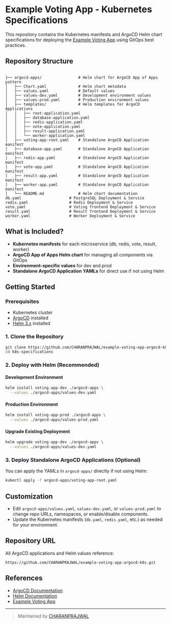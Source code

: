# Example Voting App - Kubernetes Specifications

This repository contains the Kubernetes manifests and ArgoCD Helm chart specifications for deploying the [Example Voting App](https://github.com/CHARANPRAJWAL/example-voting-app-argocd-k8s.git) using GitOps best practices.

## Repository Structure

```

├── argocd-apps/                # Helm chart for ArgoCD App of Apps pattern
│   ├── Chart.yaml              # Helm chart metadata
│   ├── values.yaml             # Default values
│   ├── values-dev.yaml         # Development environment values
│   ├── values-prod.yaml        # Production environment values
│   ├── templates/              # Helm templates for ArgoCD Applications
│   │   ├── root-application.yaml
│   │   ├── database-application.yaml
│   │   ├── redis-application.yaml
│   │   ├── vote-application.yaml
│   │   ├── result-application.yaml
│   │   └── worker-application.yaml
│   ├── voting-app-root.yaml    # Standalone ArgoCD Application manifest
│   ├── database-app.yaml       # Standalone ArgoCD Application manifest
│   ├── redis-app.yaml          # Standalone ArgoCD Application manifest
│   ├── vote-app.yaml           # Standalone ArgoCD Application manifest
│   ├── result-app.yaml         # Standalone ArgoCD Application manifest
│   ├── worker-app.yaml         # Standalone ArgoCD Application manifest
│   └── README.md               # Helm chart documentation
db.yaml                     # PostgreSQL Deployment & Service
redis.yaml                  # Redis Deployment & Service
vote.yaml                   # Voting frontend Deployment & Service
result.yaml                 # Result frontend Deployment & Service
worker.yaml                 # Worker Deployment & Service
```

## What is Included?
- **Kubernetes manifests** for each microservice (db, redis, vote, result, worker)
- **ArgoCD App of Apps Helm chart** for managing all components via GitOps
- **Environment-specific values** for dev and prod
- **Standalone ArgoCD Application YAMLs** for direct use if not using Helm

## Getting Started

### Prerequisites
- Kubernetes cluster
- [ArgoCD](https://argo-cd.readthedocs.io/en/stable/) installed
- [Helm 3.x](https://helm.sh/) installed

### 1. Clone the Repository
```bash
git clone https://github.com/CHARANPRAJWAL/example-voting-app-argocd-k8s.git
cd k8s-specifications
```

### 2. Deploy with Helm (Recommended)

#### Development Environment
```bash
helm install voting-app-dev ./argocd-apps \
  --values ./argocd-apps/values-dev.yaml
```

#### Production Environment
```bash
helm install voting-app-prod ./argocd-apps \
  --values ./argocd-apps/values-prod.yaml
```

#### Upgrade Existing Deployment
```bash
helm upgrade voting-app-dev ./argocd-apps \
  --values ./argocd-apps/values-dev.yaml
```

### 3. Deploy Standalone ArgoCD Applications (Optional)
You can apply the YAMLs in `argocd-apps/` directly if not using Helm:
```bash
kubectl apply -f argocd-apps/voting-app-root.yaml
```

## Customization
- Edit `argocd-apps/values.yaml`, `values-dev.yaml`, or `values-prod.yaml` to change repo URLs, namespaces, or enable/disable components.
- Update the Kubernetes manifests (`db.yaml`, `redis.yaml`, etc.) as needed for your environment.

## Repository URL
All ArgoCD applications and Helm values reference:
```
https://github.com/CHARANPRAJWAL/example-voting-app-argocd-k8s.git
```

## References
- [ArgoCD Documentation](https://argo-cd.readthedocs.io/en/stable/)
- [Helm Documentation](https://helm.sh/docs/)
- [Example Voting App](https://github.com/dockersamples/example-voting-app)

---

> Maintained by [CHARANPRAJWAL](https://github.com/CHARANPRAJWAL) 